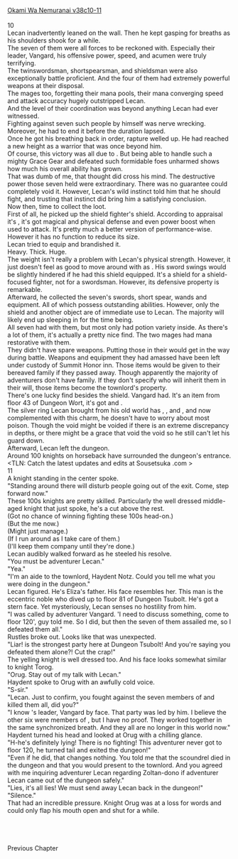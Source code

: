 [Okami Wa Nemuranai v38c10-11](https://www.sousetsuka.com/2021/03/okami-wa-nemuranai-381011.html)
<br/><br/>
10<br/>
Lecan inadvertently leaned on the wall. Then he kept gasping for breaths as his shoulders shook for a while.<br/>
The seven of them were all forces to be reckoned with. Especially their leader, Vangard, his offensive power, speed, and acumen were truly terrifying.<br/>
The twinswordsman, shortspearsman, and shieldsman were also exceptionally battle proficient. And the four of them had extremely powerful weapons at their disposal.<br/>
The mages too, forgetting their mana pools, their mana converging speed and attack accuracy hugely outstripped Lecan.<br/>
And the level of their coordination was beyond anything Lecan had ever witnessed.<br/>
Fighting against seven such people by himself was nerve wrecking. Moreover, he had to end it before the <Ten inner heart beats> duration lapsed.<br/>
Once he got his breathing back in order, rapture welled up. He had reached a new height as a warrior that was once beyond him.<br/>
Of course, this victory was all due to <Ring of Undying King>. But being able to handle such a mighty Grace Gear and defeated such formidable foes unharmed shows how much his overall ability has grown. <br/>
That was dumb of me, that thought did cross his mind. The destructive power those seven held were extraordinary. There was no guarantee <Ring of Undying King> could completely void it. However, Lecan's wild instinct told him that he should fight, and trusting that instinct did bring him a satisfying conclusion.<br/>
Now then, time to collect the loot.<br/>
First of all, he picked up the shield fighter's shield. According to appraisal it's <Shield of Galzora>, it's got magical and physical defense and even power boost when used to attack. It's pretty much a better version of <Shield of Wolkan> performance-wise. However it has no function to reduce its size.<br/>
Lecan tried to equip and brandished it.<br/>
Heavy. Thick. Huge.<br/>
The weight isn't really a problem with Lecan's physical strength. However, it just doesn't feel as good to move around with as <Shield of Wolkan>. His sword swings would be slightly hindered if he had this shield equipped. It's a shield for a shield-focused fighter, not for a swordsman. However, its defensive property is remarkable.<br/>
Afterward, he collected the seven's swords, short spear, wands and equipment. All of which possess outstanding abilities. However, only the shield and another object are of immediate use to Lecan. The majority will likely end up sleeping in <Storage> for the time being.<br/>
All seven had <Boxes> with them, but most only had potion variety inside. As there's a lot of them, it's actually a pretty nice find. The two mages had mana restorative with them.<br/>
They didn't have spare weapons. Putting those in their <Boxes> would get in the way during battle. Weapons and equipment they had amassed have been left under custody of Summit Honor inn. Those items would be given to their bereaved family if they passed away. Though apparently the majority of <Other Side> adventurers don't have family. If they don't specify who will inherit them in their will, those items become the townlord's property.<br/>
There's one lucky find besides the shield. <Charm of Iluent> Vangard had. It's an item from floor 43 of Dungeon Wort, it's got <Void Poison> and <Stamina Recovery Boost>.<br/>
The silver ring Lecan brought from his old world has <Abnormal Status Resistance>, <Poison Resistance>, and <Curse Resistance>, and now complemented with this charm, he doesn't have to worry about most poison. Though the void might be voided if there is an extreme discrepancy in depths, or there might be a grace that void the void so he still can't let his guard down.<br/>
Afterward, Lecan left the dungeon.<br/>
Around 100 knights on horseback have surrounded the dungeon's entrance.<br/>
<TLN: Catch the latest updates and edits at Sousetsuka .com ><br/>
11<br/>
A knight standing in the center spoke.<br/>
"Standing around there will disturb people going out of the exit. Come, step forward now."<br/>
These 100s knights are pretty skilled. Particularly the well dressed middle-aged knight that just spoke, he's a cut above the rest.<br/>
(Got no chance of winning fighting these 100s head-on.)<br/>
(But the me now.)<br/>
(Might just manage.)<br/>
(If I run around as I take care of them.)<br/>
(I'll keep them company until they're done.)<br/>
Lecan audibly walked forward as he steeled his resolve.<br/>
"You must be adventurer Lecan."<br/>
"Yea."<br/>
"I'm an aide to the townlord, Haydent Notz. Could you tell me what you were doing in the dungeon."<br/>
Lecan figured. He's Eliza's father. His face resembles her. This man is the eccentric noble who dived up to floor 81 of Dungeon Tsubolt. He's got a stern face. Yet mysteriously, Lecan senses no hostility from him.<br/>
"I was called by adventurer Vangard. 'I need to discuss something, come to floor 120', guy told me. So I did, but then the seven of them assailed me, so I defeated them all."<br/>
Rustles broke out. Looks like that was unexpected.<br/>
"Liar! <Gwyntir Era Slupiner> is the strongest party here at Dungeon Tsubolt! And you're saying you defeated them alone?! Cut the crap!"<br/>
The yelling knight is well dressed too. And his face looks somewhat similar to knight Torog.<br/>
"Orug. Stay out of my talk with Lecan."<br/>
Haydent spoke to Orug with an awfully cold voice.<br/>
"S-sir."<br/>
"Lecan. Just to confirm, you fought against the seven members of <Gwyntir Era Slupiner> and killed them all, did you?"<br/>
"I know <Gwyntir Era Slupiner>'s leader, Vangard by face. That party was led by him. I believe the other six were members of <Gwyntir Era Slupiner>, but I have no proof. They worked together in the same synchronized breath. And they all are no longer in this world now."<br/>
Haydent turned his head and looked at Orug with a chilling glance.<br/>
"H-he's definitely lying! There is no fighting! This adventurer never got to floor 120, he turned tail and exited the dungeon!"<br/>
"Even if he did, that changes nothing. You told me that the scoundrel died in the dungeon and that you would present <Comet Cutter> to the townlord. And you agreed with me inquiring adventurer Lecan regarding Zoltan-dono if adventurer Lecan came out of the dungeon safely."<br/>
"Lies, it's all lies! We must send away Lecan back in the dungeon!"<br/>
"Silence."<br/>
That had an incredible pressure. Knight Orug was at a loss for words and could only flap his mouth open and shut for a while.<br/>
 <br/>
 <br/>
 <br/>
 <br/>
Previous Chapter<br/>
 <br/>
